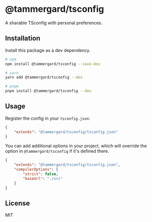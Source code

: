 # @tammergard/tsconfig

A sharable TSconfig with personal preferences.

## Installation

Install this package as a dev dependency.

```bash
# npm
npm install @tammergard/tsconfig --save-dev

# yarn
yarn add @tammergard/tsconfig --dev

# pnpm
pnpm install @tammergard/tsconfig --dev
```

## Usage

Register the config in your `tsconfig.json`:

```json
{
	"extends": "@tammergard/tsconfig/tsconfig.json"
}
```

You can add additional options in your project, which will override the option
in `@tammergard/tsconfig` if it's defined there.

```json
{
	"extends": "@tammergard/tsconfig/tsconfig.json",
	"compilerOptions": {
		"strict": false,
		"baseUrl": "./src"
	}
}
```

## License

MIT

